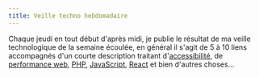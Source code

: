 ```yaml
---
title: Veille techno hebdomadaire
---
```


Chaque jeudi en tout début d'après midi, je publie le résultat de ma veille
technologique de la semaine écoulée, en général il s'agit de 5 à 10 liens
accompagnés d'un courte description traitant
d'[accessibilité](/tag/accessibilité), de [performance
web](/tag/performances/), [PHP](/tag/php/), [JavaScript](/tag/javascript/),
[React](/tag/react/) et bien d'autres choses…
